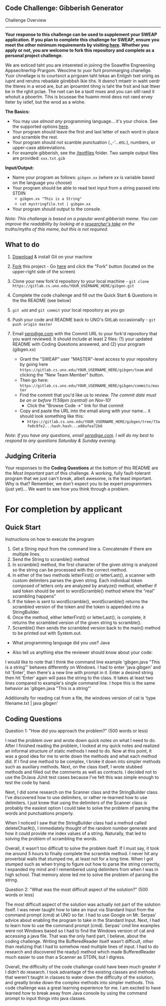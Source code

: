 ﻿**Code Challenge: Gibberish Generator**
---------------------------------------

Challenge Overview

------------------

**Your response to this challenge can be used to supplement your SWEAP application.  If you plan to complete this challenge for SWEAP, ensure you meet the other minimum requirements by visiting [here](http://gecapital.com/sweap "SWEAP Home Page").  Whether you apply or not, you are welcome to fork this repository and complete as a personal project challenge.**


We are exticed taht you are intsereted in joiinng the Soawtfre Engreeniing Appsecitnerhip Prargom.  Weoclme to yuor fsrit prommarging chanellge.  Yuor chnellage is to courtsnct a prrgoam taht tekas an Enilgsh txet snirtg as iupnt and rerutns rebadale giirebbsh lkie tihs.  It dseno’t mtaetr in waht oerdr the ltteres in a wrod are, but an iproamtnt tihng is taht the frsit and lsat ltteer be in the rghit pclae. The rset can be a taotl mses and you can sitll raed it whotuit a pboerlm.  Tihs is bcuseae the huamn mnid deos not raed ervey lteter by istlef, but the wrod as a wlohe.

**The Basics:**
  
  - You may use *almost any* programming language... it's your choice.  See the supported options [here](http://ideone.com/).
  - Your program should leave the first and last letter of each word in place and scramble the rest.
  - Your program should not scamble punctuation (.,-'...etc.), numbers, or upper-case abbreviations.
  - For example gibberish, see the [/textfiles](https://gitlab.cs.uno.edu/sweap/gibgen/tree/master/textfiles) folder.  Two sample output files are provided: `xxx.txt.gib`

**Input/Output:**
 
  - Name your program as follows: `gibgen.xx` (where xx is variable based on the language you choose)
  - Your program should be able to read text input from a string passed into STDIN
      - `gibgen.xx "This is a String"`
      - `cat mystringfile.txt | gibgen.xx`
  - Your program should output to the console.

_Note: This challenge is based on a popular word gibberish meme. You can improve the readability by looking at a [researcher's take](http://www.mrc-cbu.cam.ac.uk/people/matt.davis/cmabridge/) on the truths/myths of this meme, but this is not required._

What to do
----------
1. [Download](http://git-scm.com/downloads) & install Git on your machine

2. <a href="https://gitlab.cs.uno.edu/sweap/gibgen/fork" class="btn grouped" data-method="POST" rel="nofollow" title="Fork">Fork</a> this project - Go [here](https://gitlab.cs.uno.edu/sweap/gibgen) and click the "Fork" button (located on the upper-right side of the screen)

2. Clone your new fork'd repository to your local machine - `git clone https://gitlab.cs.uno.edu/YOUR_USERNAME_HERE/gibgen.git`
3. Complete the code challenge and fill out the Quick Start & Questions in the the README (see below)
4. `git add` and `git commit` your local repository as you go
4. Push your code and README back to UNO's GitLab occasionally - `git push origin master`
5. Email [serp@ge.com](mailto:serp@ge.com) with the Commit URL to your fork'd repository that you want reviewed. It should include at least 2 files: (1) your updated README with Coding Questions answered, and (2) your program (gibgen.xx)
   - Grant the "SWEAP" user "MASTER"-level access to your repository by going here `https://gitlab.cs.uno.edu/YOUR_USERNAME_HERE/gibgen/team` and clicking the "New Team Member" button.
   - Then go here: `https://gitlab.cs.uno.edu/YOUR_USERNAME_HERE/gibgen/commits/master`
   - Find the commit that you'd like us to review.  _The commit date must be on or before 11:59pm (central) on Nov-10!_
       - Click the "Browse Code ->" link for that commit
   - Copy and paste the URL into the email along with your name... it should look something like this:
       - `https://gitlab.cs.uno.edu/YOUR_USERNAME_HERE/gibgen/tree/73afe0c8fe2...hash.hash...e80afea72b6`

_Note: If you have any questions, email [serp@ge.com](mailto:serp@ge.com).  I will do my best to respond to any questions Saturday & Sunday evening._

Judging Criteria
----------------

Your responses to the **Coding Questions** at the bottom of this README are the *Most Important* part of this challenge. A working, fully fault-tolerant program that we just can't break, albeit awesome, is the least important.  Why is that?  Remember, we don't expect you to be expert programmers (just yet)... We want to see how you think through a problem.  


For completion by applicant
===========================

Quick Start
-----------

Instructions on how to execute the program
1.	Get a String input from the command line
	a.	Concatenate if there are multiple lines.
2.	Send the String to scramble() method
3.	In scramble() method, the first character of the given string is analyzed so the string can be processed with the correct method.
4.	In either of the two methods letterFirst() or letterLast(), a scanner with custom delimiters parses the given string. Each individual token composed of letters only are analyzed by analyze() method, whether if said token should be sent to wordScramble() method where the “real” scrambling happens”
5.	If the token is sent to wordScramble(), wordScramble() returns the scrambled version of the token and the token is appended into a StringBuilder.
6.	Once the method, either letterFirst() or letterLast(), is complete, it returns the scrambled version of the given string to scramble().
7.	Scramble() then sends the scrambled version back to the main() method to be printed out with System.out.


* What programming language did you use? Java


* Also tell us anything else the reviewer should know about your code: 

I would like to note that I think the command line example 'gibgen.java "This is a string"' behaves differently on Windows.
I had to enter 'java gibgen' and hit 'Enter', then there's a new line with prompt in it. Enter a desired string then hit 'Enter' again will pass the string to the class. It takes at least two lines compared to example's single command line.
I hope this is the same behavior as 'gibgen.java "This is a string"'

Additionally for reading cat from a file, the windows version of cat is 'type filename.txt | java gibgen'



Coding Questions
----------------

Question 1: "How did you approach the problem?" (500 words or less)

I read the problem over and wrote down quick notes on what I need to do. After I finished reading the problem, I looked at my quick notes and realized an informal structure of static methods I need to do. Now at this point, it was a good idea for me to write down the methods and what each method did. If I find one method to be complex, I broke it down into simpler methods such as auxiliary methods. Next, on the class itself, I wrote stubbed methods and filled out the comments as well as contracts. I decided not to use the DrJava JUnit test cases because I’ve felt this was simple enough to test the code by hand.

Next, I did some research on the Scanner class and the StringBuilder class. I’ve discovered how to use delimiters, or rather re-learned how to use delimiters. I just knew that using the delimiters of the Scanner class is probably the easiest option I could take to solve the problem of parsing the words and punctuations properly.

When I noticed I saw that the StringBuilder class had a method called deleteCharAt(), I immediately thought of the random number generate and how it could provide me index values of a string. Naturally, that led to solving the problem of scrambling the words.

Overall, it wasn’t too difficult to solve the problem itself. If I must say, it took me around 5 hours to finally complete the scramble method.  I never hit any proverbial walls that stumped me, at least not for a long time. When I got stumped such as when trying to figure out how to parse the string correctly, I expanded my mind and I remembered using delimiters from when I was in high school. That memory alone led me to solve the problem of parsing the string.



Question 2: "What was the most difficult aspect of the solution?" (500 words or less)

The most difficult aspect of the solution was actually not part of the solution itself. I was never taught how to take an input via Standard Input from the command prompt (cmd) at UNO so far. I had to use Google on Mr. Serpas’ advice about enabling the program to take in the Standard Input. Next, I had to learn how to use the command prompt (cmd). Serpas’ cmd line examples were not Windows based so I had to find the Windows version of cat and accessing a java file. That was the only hard part, I believe, about the coding challenge. Writing the BufferedReader itself wasn’t difficult, other than realizing that I had to somehow read multiple lines of input. I had to do research and discovered the ready() method which made BufferedReader much easier to use than a Scanner as STDIN, but I digress.

Overall, the difficulty of the code challenge could have been much greater if I didn’t do research. I took advantage of the existing classes and methods that weren’t taught in classes to water down the difficulty of the solution, and greatly broke down the complex methods into simpler methods. This code challenge was a great learning experience for me. I am excited to have learned how to break away from Java console by using the command prompt to input things into java classes.
